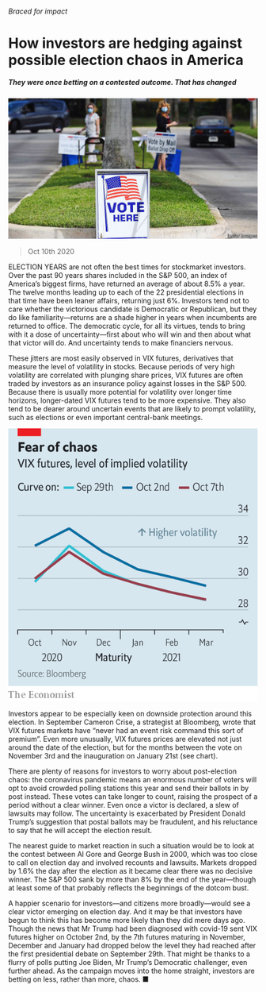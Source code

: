 ###### Braced for impact

# How investors are hedging against possible election chaos in America 

##### They were once betting on a contested outcome. That has changed 

![image](images/20201010_FNP003_0.jpg) 

> Oct 10th 2020 


ELECTION YEARS are not often the best times for stockmarket investors. Over the past 90 years shares included in the S&amp;P 500, an index of America’s biggest firms, have returned an average of about 8.5% a year. The twelve months leading up to each of the 22 presidential elections in that time have been leaner affairs, returning just 6%. Investors tend not to care whether the victorious candidate is Democratic or Republican, but they do like familiarity—returns are a shade higher in years when incumbents are returned to office. The democratic cycle, for all its virtues, tends to bring with it a dose of uncertainty—first about who will win and then about what that victor will do. And uncertainty tends to make financiers nervous.


These jitters are most easily observed in VIX futures, derivatives that measure the level of volatility in stocks. Because periods of very high volatility are correlated with plunging share prices, VIX futures are often traded by investors as an insurance policy against losses in the S&amp;P 500. Because there is usually more potential for volatility over longer time horizons, longer-dated VIX futures tend to be more expensive. They also tend to be dearer around uncertain events that are likely to prompt volatility, such as elections or even important central-bank meetings.

![image](images/20201010_FNC073.png) 



Investors appear to be especially keen on downside protection around this election. In September Cameron Crise, a strategist at Bloomberg, wrote that VIX futures markets have “never had an event risk command this sort of premium”. Even more unusually, VIX futures prices are elevated not just around the date of the election, but for the months between the vote on November 3rd and the inauguration on January 21st (see chart).



There are plenty of reasons for investors to worry about post-election chaos: the coronavirus pandemic means an enormous number of voters will opt to avoid crowded polling stations this year and send their ballots in by post instead. These votes can take longer to count, raising the prospect of a period without a clear winner. Even once a victor is declared, a slew of lawsuits may follow. The uncertainty is exacerbated by President Donald Trump’s suggestion that postal ballots may be fraudulent, and his reluctance to say that he will accept the election result.


The nearest guide to market reaction in such a situation would be to look at the contest between Al Gore and George Bush in 2000, which was too close to call on election day and involved recounts and lawsuits. Markets dropped by 1.6% the day after the election as it became clear there was no decisive winner. The S&amp;P 500 sank by more than 8% by the end of the year—though at least some of that probably reflects the beginnings of the dotcom bust.


A happier scenario for investors—and citizens more broadly—would see a clear victor emerging on election day. And it may be that investors have begun to think this has become more likely than they did mere days ago. Though the news that Mr Trump had been diagnosed with covid-19 sent VIX futures higher on October 2nd, by the 7th futures maturing in November, December and January had dropped below the level they had reached after the first presidential debate on September 29th. That might be thanks to a flurry of polls putting Joe Biden, Mr Trump’s Democratic challenger, even further ahead. As the campaign moves into the home straight, investors are betting on less, rather than more, chaos. ■

